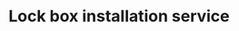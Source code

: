---
title: "Lock box installation service"
alt: "Installing secure key safes and lockboxes for easy and safe access to keys"
description: "Installing secure key safes and lockboxes for easy and safe access to keys"
category: "locksmith"
subcategory: "lock-box-installation"
image: "/tradespeople/locksmith/lock-box-installation.png"
ogImage: "/tradespeople/locksmith/lock-box-installation.png"
colour: "blue"
pathtxt: "Lock box installation"
published: true
---